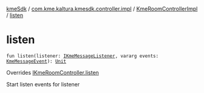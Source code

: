 [kmeSdk](../../index.md) / [com.kme.kaltura.kmesdk.controller.impl](../index.md) / [KmeRoomControllerImpl](index.md) / [listen](./listen.md)

# listen

`fun listen(listener: `[`IKmeMessageListener`](../../com.kme.kaltura.kmesdk.ws/-i-kme-message-listener/index.md)`, vararg events: `[`KmeMessageEvent`](../../com.kme.kaltura.kmesdk.ws.message/-kme-message-event/index.md)`): `[`Unit`](https://kotlinlang.org/api/latest/jvm/stdlib/kotlin/-unit/index.html)

Overrides [IKmeRoomController.listen](../../com.kme.kaltura.kmesdk.controller/-i-kme-room-controller/listen.md)

Start listen events for listener

